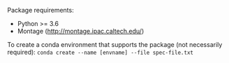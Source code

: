Package requirements: 
- Python >= 3.6
- Montage (http://montage.ipac.caltech.edu/)
	
To create a conda environment that supports the package (not necessarily required): `conda create --name [envname] --file spec-file.txt`


